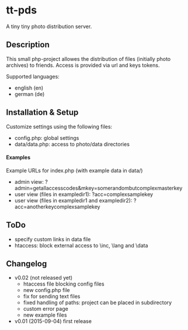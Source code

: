 # tt-pds
A tiny tiny photo distribution server.

## Description

This small php-project allowes the distribution of files (initially photo archives) to friends. Access is provided via url and keys tokens. 
 
Supported languages:
 * english (en)
 * german (de)
 
## Installation & Setup

Customize settings using the following files:
 * config.php: global settings
 * data/data.php: access to photo/data directories
 
#### Examples

Example URLs for index.php (with example data in data/)
 * admin view: ?admin=getallaccesscodes&mkey=somerandombutcomplexmasterkey
 * user view (files in exampledir1): ?acc=complexsamplekey
 * user view (files in exampledir1 and exampledir2): ?acc=anotherkeycomplexsamplekey

## ToDo

 * specify custom links in data file
 * htaccess: block external access to \inc, \lang and \data

## Changelog

 * v0.02 (not released yet)
   * htaccess file blocking config files
   * new config.php file
   * fix for sending text files
   * fixed handling of paths: project can be placed in subdirectory
   * custom error page
   * new example files
 * v0.01 (2015-09-04) first release
